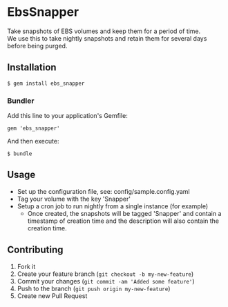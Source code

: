 # EbsSnapper

Take snapshots of EBS volumes and keep them for a period of time.  
We use this to take nightly snapshots and retain them for several days before being purged.



## Installation


    $ gem install ebs_snapper

### Bundler

Add this line to your application's Gemfile:

    gem 'ebs_snapper'

And then execute:

    $ bundle
    
    

## Usage

* Set up the configuration file, see: config/sample.config.yaml
* Tag your volume with the key 'Snapper'
* Setup a cron job to run nightly from a single instance (for example)
  * Once created, the snapshots will be tagged 'Snapper' and contain a timestamp of creation time and the description will also contain the creation time.


## Contributing

1. Fork it
2. Create your feature branch (`git checkout -b my-new-feature`)
3. Commit your changes (`git commit -am 'Added some feature'`)
4. Push to the branch (`git push origin my-new-feature`)
5. Create new Pull Request
